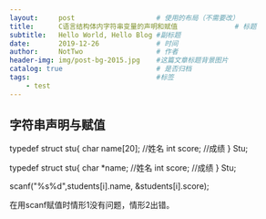 ```yaml
---
layout:     post                    # 使用的布局（不需要改）
title:      C语言结构体内字符串变量的声明和赋值              # 标题 
subtitle:   Hello World, Hello Blog #副标题
date:       2019-12-26              # 时间
author:     NotTwo                  # 作者
header-img: img/post-bg-2015.jpg    #这篇文章标题背景图片
catalog: true                       # 是否归档
tags:                               #标签
    - test
---
```


## 字符串声明与赋值


typedef struct stu{
    char name[20];  //姓名
    int score;  //成绩
} Stu;

typedef struct stu{
    char *name;  //姓名
    int score;  //成绩
} Stu;

scanf("%s%d",students[i].name, &students[i].score);

在用scanf赋值时情形1没有问题，情形2出错。
